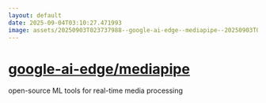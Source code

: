 ```yaml
---
layout: default
date: 2025-09-04T03:10:27.471993
image: assets/20250903T023737988--google-ai-edge--mediapipe--20250903T024447790--cropped.png
---
```


# [google-ai-edge/mediapipe](https://github.com/google-ai-edge/mediapipe)

open-source ML tools for real-time media processing
